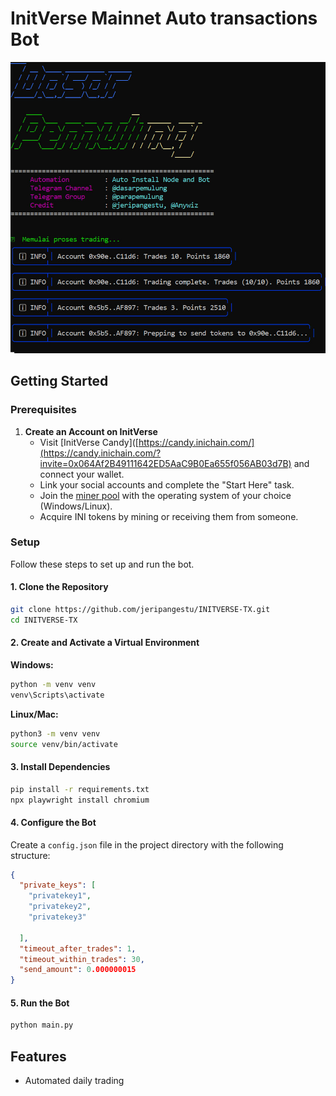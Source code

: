 
# InitVerse Mainnet Auto transactions Bot  

![Tampilan Bot](image.jpg)

## Getting Started  

### Prerequisites  

1. **Create an Account on InitVerse**  
   - Visit [InitVerse Candy]([https://candy.inichain.com/](https://candy.inichain.com/?invite=0x064Af2B49111642ED5AaC9B0Ea655f056AB03d7B) and connect your wallet.  
   - Link your social accounts and complete the "Start Here" task.  
   - Join the [miner pool](https://inichain.gitbook.io/initverseinichain/inichain/mining-mainnet) with the operating system of your choice (Windows/Linux).  
   - Acquire INI tokens by mining or receiving them from someone.  

### Setup  

Follow these steps to set up and run the bot.  

#### 1. Clone the Repository  
```bash
git clone https://github.com/jeripangestu/INITVERSE-TX.git
cd INITVERSE-TX
```

#### 2. Create and Activate a Virtual Environment  

**Windows:**  
```bash
python -m venv venv
venv\Scripts\activate
```

**Linux/Mac:**  
```bash
python3 -m venv venv
source venv/bin/activate
```

#### 3. Install Dependencies  
```bash
pip install -r requirements.txt
npx playwright install chromium
```

#### 4. Configure the Bot  
Create a `config.json` file in the project directory with the following structure:  
```json
{
  "private_keys": [
    "privatekey1",
    "privatekey2",
    "privatekey3"

  ],
  "timeout_after_trades": 1,
  "timeout_within_trades": 30,
  "send_amount": 0.000000015
}
```

#### 5. Run the Bot  
```bash
python main.py
```

## Features  

- Automated daily trading  


